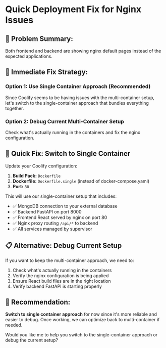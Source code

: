 # Quick Deployment Fix for Nginx Issues

## 🎯 **Problem Summary:**
Both frontend and backend are showing nginx default pages instead of the expected applications.

## 🔧 **Immediate Fix Strategy:**

### **Option 1: Use Single Container Approach (Recommended)**
Since Coolify seems to be having issues with the multi-container setup, let's switch to the single-container approach that bundles everything together.

### **Option 2: Debug Current Multi-Container Setup**
Check what's actually running in the containers and fix the nginx configuration.

## 🚀 **Quick Fix: Switch to Single Container**

Update your Coolify configuration:
1. **Build Pack:** `Dockerfile`
2. **Dockerfile:** `Dockerfile.single` (instead of docker-compose.yaml)
3. **Port:** `80`

This will use our single-container setup that includes:
- ✅ MongoDB connection to your external database
- ✅ Backend FastAPI on port 8000
- ✅ Frontend React served by nginx on port 80
- ✅ Nginx proxy routing `/api/*` to backend
- ✅ All services managed by supervisor

## 📋 **Alternative: Debug Current Setup**

If you want to keep the multi-container approach, we need to:
1. Check what's actually running in the containers
2. Verify the nginx configuration is being applied
3. Ensure React build files are in the right location
4. Verify backend FastAPI is starting properly

## 🎯 **Recommendation:**

**Switch to single container approach** for now since it's more reliable and easier to debug. Once working, we can optimize back to multi-container if needed.

Would you like me to help you switch to the single-container approach or debug the current setup?

